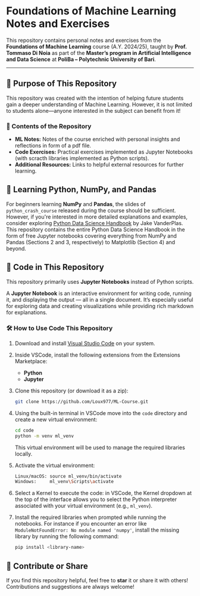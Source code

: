 # Foundations of Machine Learning Notes and Exercises

This repository contains personal notes and exercises from the **Foundations of Machine Learning** course (A.Y. 2024/25), taught by **Prof. Tommaso Di Noia** as part of the **Master’s program in Artificial Intelligence and Data Science** at **PoliBa – Polytechnic University of Bari**.

---

## 🚀 Purpose of This Repository

This repository was created with the intention of helping future students gain a deeper understanding of Machine Learning. However, it is not limited to students alone—anyone interested in the subject can benefit from it!

### 📖 Contents of the Repository

- **ML Notes:** Notes of the course enriched with personal insights and reflections in form of a pdf file.  
- **Code Exercises:** Practical exercises implemented as Jupyter Notebooks (with scracth libraries implemented as Python scripts).  
- **Additional Resources:** Links to helpful external resources for further learning.


## 📝 Learning Python, NumPy, and Pandas

For beginners learning **NumPy** and **Pandas**, the slides of `python_crash_course` released during the course should be sufficient. However, if you're interested in more detailed explanations and examples, consider exploring [Python Data Science Handbook](https://github.com/jakevdp/PythonDataScienceHandbook) by Jake VanderPlas. This repository contains the entire Python Data Science Handbook in the form of free Jupyter notebooks covering everything from NumPy and Pandas (Sections 2 and 3, respectively) to Matplotlib (Section 4) and beyond.

## 📂 Code in This Repository
This repository primarily uses **Jupyter Notebooks** instead of Python scripts. 

A **Jupyter Notebook** is an interactive environment for writing code, running it, and displaying the output — all in a single document. It’s especially useful for exploring data and creating visualizations while providing rich markdown for explanations.


### 🛠️ How to Use Code This Repository

1. Download and install [Visual Studio Code](https://code.visualstudio.com/) on your system.  

2. Inside VSCode, install the following extensions from the Extensions Marketplace:  
   - **Python**  
   - **Jupyter**

3.  Clone this repository (or download it as a zip): 
     ```bash
     git clone https://github.com/Loux977/ML-Course.git
     ```

4. Using the built-in terminal in VSCode move into the `code` directory and create a new virtual environment:
   ```bash
   cd code
   python -m venv ml_venv
     ```
    This virtual environment will be used to manage the required libraries locally.

5. Activate the virtual environment:
    ```bash
    Linux/macOS: source ml_venv/bin/activate
    Windows:     ml_venv\Scripts\activate
     ```
6. Select a Kernel to execute the code: in VSCode, the Kernel dropdown at the top of the interface allows you to select the Python interpreter associated with your virtual environment (e.g., `ml_venv`).

7. Install the required libraries when prompted while running the notebooks. For instance if you encounter an error like `ModuleNotFoundError: No module named 'numpy'`, install the missing library by running the following command:  
   ```bash
   pip install <library-name>
   ```

## 🌟 Contribute or Share

If you find this repository helpful, feel free to **star** it or share it with others! Contributions and suggestions are always welcome!
